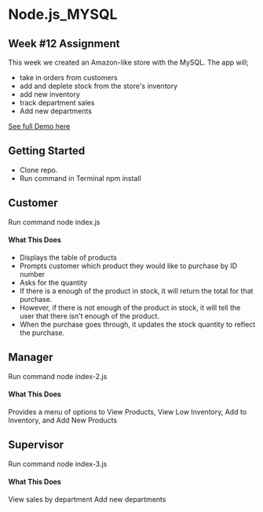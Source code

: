 # Node.js_MYSQL


## Week #12 Assignment
This week we created an Amazon-like store with the MySQL. The app will;
 * take in orders from customers 
 * add and deplete stock from the store's inventory 
 * add new inventory  
 * track department sales 
 * Add new departments 


 [See full Demo here](https://drive.google.com/file/d/1LB_mlGXxXV86LZG80yHwXNqWQMYbbYib/view)
 

## Getting Started
* Clone repo.
* Run command in Terminal npm install


## Customer
Run command node index.js

#### What This Does
* Displays the table of products
* Prompts customer which product they would like to purchase by ID number
* Asks for the quantity
* If there is a enough of the product in stock, it will return the total for that purchase.
* However, if there is not enough of the product in stock, it will tell the user that there isn't enough of the product.
* When the purchase goes through, it updates the stock quantity to reflect the purchase.



## Manager
Run command node index-2.js


#### What This Does
Provides a menu of options to View Products, View Low Inventory, Add to Inventory, and Add New Products

## Supervisor
Run command node index-3.js

#### What This Does
View sales by department
Add new departments

